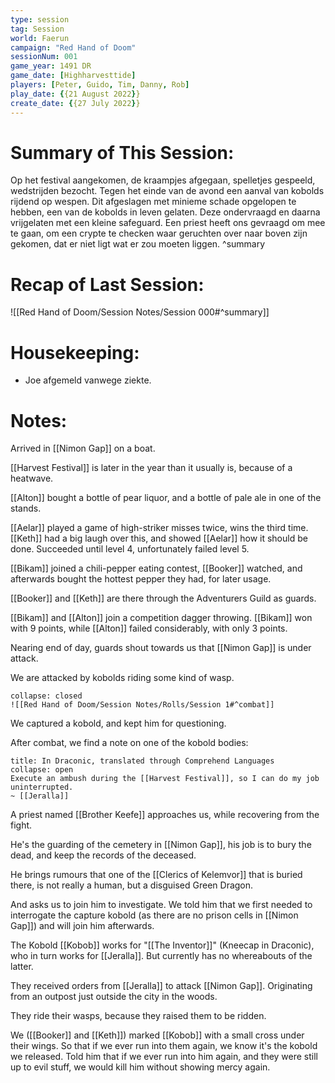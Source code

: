 ```yaml
---
type: session
tag: Session
world: Faerun
campaign: "Red Hand of Doom"
sessionNum: 001
game_year: 1491 DR
game_date: [Highharvesttide]
players: [Peter, Guido, Tim, Danny, Rob]
play_date: {{21 August 2022}}
create_date: {{27 July 2022}}
---
```


# Summary of This Session:

Op het festival aangekomen, de kraampjes afgegaan, spelletjes gespeeld, wedstrijden bezocht.
Tegen het einde van de avond een aanval van kobolds rijdend op wespen.
Dit afgeslagen met minieme schade opgelopen te hebben, een van de kobolds in leven gelaten.
Deze ondervraagd en daarna vrijgelaten met een kleine safeguard.
Een priest heeft ons gevraagd om mee te gaan, om een crypte te checken waar geruchten over naar boven zijn gekomen, dat er niet ligt wat er zou moeten liggen.
^summary

# Recap of Last Session:

![[Red Hand of Doom/Session Notes/Session 000#^summary]]

# Housekeeping:
- Joe afgemeld vanwege ziekte.

# Notes:

Arrived in [[Nimon Gap]] on a boat.

[[Harvest Festival]] is later in the year than it usually is, because of a heatwave.

[[Alton]] bought a bottle of pear liquor, and a bottle of pale ale in one of the stands.

[[Aelar]] played a game of high-striker misses twice, wins the third time. [[Keth]] had a big laugh over this, and showed [[Aelar]] how it should be done. Succeeded until level 4, unfortunately failed level 5.

[[Bikam]] joined a chili-pepper eating contest, [[Booker]] watched, and afterwards bought the hottest pepper they had, for later usage.

[[Booker]] and [[Keth]] are there through the Adventurers Guild as guards.

[[Bikam]] and [[Alton]] join a competition dagger throwing. [[Bikam]] won with 9 points, while [[Alton]] failed considerably, with only 3 points.

Nearing end of day, guards shout towards us that [[Nimon Gap]] is under attack.

We are attacked by kobolds riding some kind of wasp.

```ad-combat
collapse: closed
![[Red Hand of Doom/Session Notes/Rolls/Session 1#^combat]]
```

We captured a kobold, and kept him for questioning.

After combat, we find a note on one of the kobold bodies: 

```ad-quote
title: In Draconic, translated through Comprehend Languages
collapse: open
Execute an ambush during the [[Harvest Festival]], so I can do my job uninterrupted.
~ [[Jeralla]]
```

A priest named [[Brother Keefe]] approaches us, while recovering from the fight.

He's the guarding of the cemetery in [[Nimon Gap]], his job is to bury the dead, and keep the records of the deceased. 

He brings rumours that one of the [[Clerics of Kelemvor]] that is buried there, is not really a human, but a disguised Green Dragon.

And asks us to join him to investigate. We told him that we first needed to interrogate the capture kobold (as there are no prison cells in [[Nimon Gap]]) and will join him afterwards.

The Kobold [[Kobob]] works for "[[The Inventor]]" (Kneecap in Draconic), who in turn works for [[Jeralla]]. But currently has no whereabouts of the latter.

They received orders from [[Jeralla]] to attack [[Nimon Gap]]. Originating from an outpost just outside the city in the woods. 

They ride their wasps, because they raised them to be ridden.

We ([[Booker]] and [[Keth]]) marked [[Kobob]] with a small cross under their wings. So that if we ever run into them again, we know it's the kobold we released. Told him that if we ever run into him again, and they were still up to evil stuff, we would kill him without showing mercy again.
